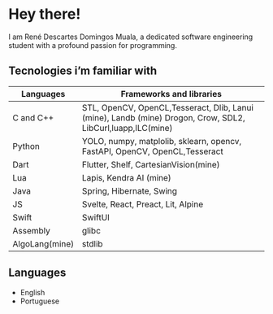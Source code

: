 # Hey there!

I am René Descartes Domingos Muala, a dedicated software engineering student with a profound passion for programming.

## Tecnologies i’m familiar with

| Languages | Frameworks and libraries |
| --- | --- |
| C and C++ | STL, OpenCV,  OpenCL,Tesseract, Dlib, Lanui (mine), Landb (mine) Drogon, Crow, SDL2, LibCurl,luapp,ILC(mine) |
| Python | YOLO, numpy, matplolib, sklearn, opencv, FastAPI, OpenCV,  OpenCL,Tesseract |
| Dart | Flutter, Shelf, CartesianVision(mine) |
| Lua | Lapis, Kendra AI (mine) |
| Java | Spring, Hibernate, Swing |
| JS | Svelte, React, Preact, Lit, Alpine |
| Swift | SwiftUI |
| Assembly | glibc |
| AlgoLang(mine) | stdlib |

## Languages

- English
- Portuguese
<!---
ReneMuala/ReneMuala is a ✨ special ✨ repository because its `README.md` (this file) appears on your GitHub profile.
You can click the Preview link to take a look at your changes.
--->
